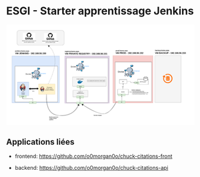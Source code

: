 # ESGI - Starter apprentissage Jenkins

![infra](infra.png)

## Applications liées

- frontend: https://github.com/o0morgan0o/chuck-citations-front

- backend: https://github.com/o0morgan0o/chuck-citations-api
